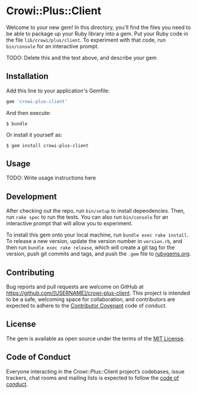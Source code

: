 # Crowi::Plus::Client

Welcome to your new gem! In this directory, you'll find the files you need to be able to package up your Ruby library into a gem. Put your Ruby code in the file `lib/crowi/plus/client`. To experiment with that code, run `bin/console` for an interactive prompt.

TODO: Delete this and the text above, and describe your gem

## Installation

Add this line to your application's Gemfile:

```ruby
gem 'crowi-plus-client'
```

And then execute:

    $ bundle

Or install it yourself as:

    $ gem install crowi-plus-client

## Usage

TODO: Write usage instructions here

## Development

After checking out the repo, run `bin/setup` to install dependencies. Then, run `rake spec` to run the tests. You can also run `bin/console` for an interactive prompt that will allow you to experiment.

To install this gem onto your local machine, run `bundle exec rake install`. To release a new version, update the version number in `version.rb`, and then run `bundle exec rake release`, which will create a git tag for the version, push git commits and tags, and push the `.gem` file to [rubygems.org](https://rubygems.org).

## Contributing

Bug reports and pull requests are welcome on GitHub at https://github.com/[USERNAME]/crowi-plus-client. This project is intended to be a safe, welcoming space for collaboration, and contributors are expected to adhere to the [Contributor Covenant](http://contributor-covenant.org) code of conduct.

## License

The gem is available as open source under the terms of the [MIT License](http://opensource.org/licenses/MIT).

## Code of Conduct

Everyone interacting in the Crowi::Plus::Client project’s codebases, issue trackers, chat rooms and mailing lists is expected to follow the [code of conduct](https://github.com/[USERNAME]/crowi-plus-client/blob/master/CODE_OF_CONDUCT.md).
